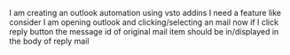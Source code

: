 I am creating an outlook automation using vsto addins I need a feature like consider I am opening outlook and clicking/selecting an mail now if I click reply button the message id of original mail item should be in/displayed in the body of reply mail